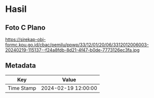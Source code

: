 # Hasil

## Foto C Plano

https://sirekap-obj-formc.kpu.go.id/cbac/pemilu/ppwp/33/12/01/20/06/3312012006003-20240219-115137--f24a8fdb-8d21-4f47-b0de-7773126ec3fa.jpg


## Metadata

| Key        | Value               |
| ---------- | ------------------- |
| Time Stamp | 2024-02-19 12:00:00 |



